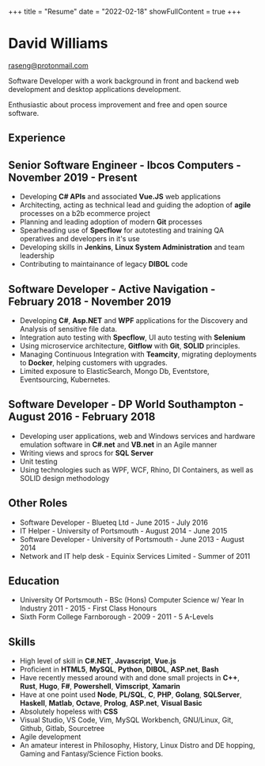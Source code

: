 +++
title = "Resume"
date = "2022-02-18"
showFullContent = true
+++

# David Williams

raseng@protonmail.com 

Software Developer with a work background in front and backend web development and desktop applications development.

Enthusiastic about process improvement and free and open source software.

## Experience

## Senior Software Engineer - Ibcos Computers - November 2019 - Present
* Developing __C# APIs__ and associated __Vue.JS__ web applications
* Architecting, acting as technical lead and guiding the adoption of __agile__ processes on a b2b ecommerce project
* Planning and leading adoption of modern __Git__ processes
* Spearheading use of __Specflow__ for autotesting and training QA operatives and developers in it's use
* Developing skills in __Jenkins__, __Linux System Administration__ and team leadership
* Contributing to maintainance of legacy __DIBOL__ code

## Software Developer - Active Navigation - February 2018 - November 2019
* Developing __C#__, __Asp.NET__ and __WPF__ applications for the Discovery and Analysis of sensitive file data.
* Integration auto testing with __Specflow__, UI auto testing with __Selenium__
* Using microservice architecture, __Gitflow__ with __Git__, __SOLID__ principles.
* Managing Continuous Integration with __Teamcity__, migrating deployments to __Docker__, helping customers with upgrades.
* Limited exposure to ElasticSearch, Mongo Db, Eventstore, Eventsourcing, Kubernetes.

## Software Developer - DP World Southampton - August 2016 - February 2018
* Developing user applications, web and Windows services and hardware emulation software in __C#.net__ and __VB.net__ in an Agile manner
* Writing views and sprocs for __SQL Server__
* Unit testing
* Using technologies such as WPF, WCF, Rhino, DI Containers, as well as SOLID design methodology

## Other Roles
* Software Developer - Blueteq Ltd - June 2015 - July 2016
* IT Helper - University of Portsmouth - August 2014 - June 2015
* Software Developer - University of Portsmouth - June 2013 - August 2014
* Network and IT help desk -  Equinix Services Limited - Summer of 2011

## Education
* University Of Portsmouth - BSc (Hons) Computer Science w/ Year In Industry 2011 - 2015 - First Class Honours
* Sixth Form College Farnborough - 2009 - 2011 - 5 A-Levels

## Skills

* High level of skill in __C#.NET__, __Javascript__, __Vue.js__
* Proficient in __HTML5__, __MySQL__, __Python__, __DIBOL__, __ASP.net__, __Bash__
* Have recently messed around with and done small projects in __C++__, __Rust__, __Hugo__, __F#__, __Powershell__, __Vimscript__, __Xamarin__
* Have at one point used __Node__, __PL/SQL__, __C__, __PHP__, __Golang__, __SQLServer__, __Haskell__, __Matlab__, __Octave__, __Prolog__, __ASP.net__, __Visual Basic__
* Absolutely hopeless with __CSS__
* Visual Studio, VS Code, Vim, MySQL Workbench, GNU/Linux, Git, Github, Gitlab, Sourcetree 
* Agile development
* An amateur interest in Philosophy, History, Linux Distro and DE hopping, Gaming and Fantasy/Science Fiction books.

